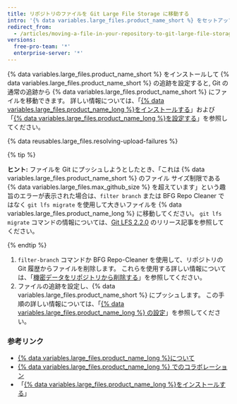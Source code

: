 ```yaml
---
title: リポジトリのファイルを Git Large File Storage に移動する
intro: '{% data variables.large_files.product_name_short %} をセットアップしてあり、{% data variables.large_files.product_name_short %} で追跡する必要があるファイルがすでにリポジトリにある場合は、まずそれをリポジトリから削除する必要があります。'
redirect_from:
  - /articles/moving-a-file-in-your-repository-to-git-large-file-storage
versions:
  free-pro-team: '*'
  enterprise-server: '*'
---
```


{% data variables.large_files.product_name_short %} をインストールして {% data variables.large_files.product_name_short %} の追跡を設定すると, Git の通常の追跡から {% data variables.large_files.product_name_short %} にファイルを移動できます。 詳しい情報については、「[{% data variables.large_files.product_name_long %}をインストールする](/github/managing-large-files/installing-git-large-file-storage)」および「[{% data variables.large_files.product_name_long %}を設定する](/github/managing-large-files/configuring-git-large-file-storage)」を参照してください。

{% data reusables.large_files.resolving-upload-failures %}

{% tip %}

**ヒント:** ファイルを Git にプッシュしようとしたとき、「これは {% data variables.large_files.product_name_short %} のファイル サイズ制限である {% data variables.large_files.max_github_size %} を超えています」という趣旨のエラーが表示された場合は、`filter branch` または BFG Repo Cleaner ではなく `git lfs migrate` を使用して大きいファイルを {% data variables.large_files.product_name_long %} に移動してください。 `git lfs migrate` コマンドの情報については、[Git LFS 2.2.0](https://github.com/blog/2384-git-lfs-2-2-0-released) のリリース記事を参照してください。

{% endtip %}

1.  `filter-branch` コマンドか BFG Repo-Cleaner を使用して、リポジトリの Git 履歴からファイルを削除します。 これらを使用する詳しい情報については、「[機密データをリポジトリから削除する](/articles/removing-sensitive-data-from-a-repository)」を参照してください。
2. ファイルの追跡を設定し、{% data variables.large_files.product_name_short %} にプッシュします。 この手順の詳しい情報については、「[{% data variables.large_files.product_name_long %} の設定](/articles/configuring-git-large-file-storage)」を参照してください。

### 参考リンク

- [{% data variables.large_files.product_name_long %}について](/articles/about-git-large-file-storage)
- [{% data variables.large_files.product_name_long %} でのコラボレーション](/articles/collaboration-with-git-large-file-storage/)
- 「[{% data variables.large_files.product_name_long %}をインストールする](/articles/installing-git-large-file-storage)」
